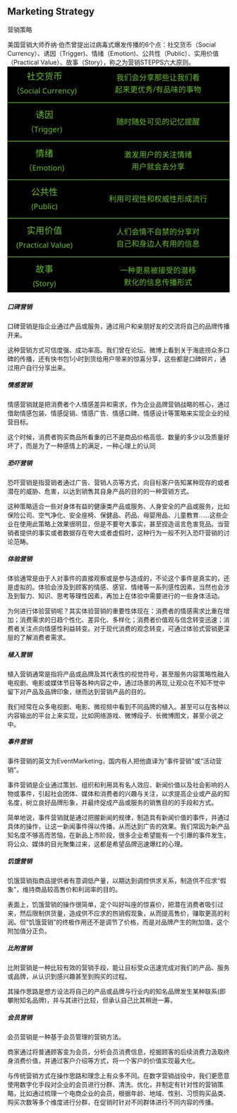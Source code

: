## Marketing Strategy
营销策略

美国营销大师乔纳·伯杰曾提出过病毒式爆发传播的6个点：社交货币（Social Currency）、诱因（Trigger)、情绪（Emotion)、公共性（Public）、实用价值（Practical Value）、故事（Story），称之为营销STEPPS六大原则。
![](images/marketing_strategy0.png)

##### 口碑营销
口碑营销是指企业通过产品或服务，通过用户和亲朋好友的交流将自己的品牌传播开来。

这种营销方式可信度强、成功率高。我们曾在论坛、微博上看到关于海底捞众多口碑的传播，还有快书包1小时到货给用户带来的惊喜分享，这些都是口碑碎片，通过用户自行分享出来。

##### 情感营销
情感营销就是把消费者个人情感差异和需求，作为企业品牌营销战略的核心，通过借助情感包装、情感促销、情感广告、情感口碑、情感设计等策略来实现企业的经营目标。

这个时候，消费者购买商品所看重的已不是商品价格高低、数量的多少以及质量好坏了，而是为了一种感情上的满足，一种心理上的认同

##### 恐吓营销
恐吓营销是指营销者通过广告、营销人员等方式，向目标客户告知某种现存的或者潜在的威胁、危害，以达到销售其自身产品的目的的一种营销方式。

这种策略适合一些对身体有益的健康类产品或服务、人身安全的产品或服务，比如保险公司、空气净化、安全座椅、保健品、药品、母婴用品、儿童教育……这些企业在使用此策略上效果很明显，但是不要夸大事实，甚至捏造谣言危害竞品。当营销者提供的事实或者数据存在夸大或者虚假时，这种行为一般不列入恐吓营销的讨论范畴。

##### 体验营销
体验通常是由于人对事件的直接观察或是参与造成的，不论这个事件是真实的，还是虚拟的。体验会涉及到顾客的情感、感官、情绪等一系列感性因素，当然也会涉及到智力、知识、思考等理性因素，再加上在体验中需要进行的一些身体活动。

为何进行体验营销呢？其实体验营销的重要性体现在：消费者的情感需求比重在增加；消费需求的日趋个性化、差异化、多样化；消费者价值观与信念转变迅速；消费者关注点向情感性利益转变。对于现代消费的观念转变，可通过体验式营销更深层的了解消费者需求。

##### 植入营销
植入营销通常是指将产品或品牌及其代表性的视觉符号，甚至服务内容策略性融入电视剧、电影或媒体节目等各种内容之中，通过场景的再现,让观众在不知不觉中留下对产品及品牌印象，继而达到营销产品的目的。

我们经常在众多电视剧、电影、微视频中看到不同品牌的植入。甚至可以在各种以内容输出的平台上来实现，比如网络游戏、微博段子、长微博图文，甚至小说之中。

##### 事件营销
事件营销的英文为EventMarketing，国内有人把他直译为“事件营销”或“活动营销”。

事件营销是企业通过策划、组织和利用具有名人效应、新闻价值以及社会影响的人物或事件，引起社会团体、媒体和消费者的兴趣与关注，以求提高企业或产品的知名度，树立良好品牌形象，并最终促成产品或服务的销售目的的手段和方式。

简单地说，事件营销就是通过把握新闻的规律，制造具有新闻价值的事件，并通过具体的操作，让这一新闻事件得以传播，从而达到广告的效果。我们常因为新产品知名度不够高而苦恼，在新品上市阶段，很多企业希望能有一个引爆的事件发生，将公众、媒体的目光聚集过来，这都是希望品牌迅速爆红的心理。

##### 饥饿营销
饥饿营销指商品提供者有意调低产量，以期达到调控供求关系，制造供不应求“假象”，维持商品较高售价和利润率的目的。

表面上，饥饿营销的操作很简单，定个叫好叫座的惊喜价，把潜在消费者吸引过来，然后限制供货量，造成供不应求的热销假现象，从而提高售价，赚取更高的利润。但“饥饿营销”的终极作用还不是调节了价格，而是对品牌产生的附加值，这个附加值分正负。

##### 比附营销
比附营销是一种比较有效的营销手段，能让目标受众迅速完成对我们的产品、服务或品牌，从认识到感兴趣甚至到购买的过程。

其操作思路是想方设法将自己的产品或品牌与行业内的知名品牌发生某种联系(即攀附知名品牌)，并与其进行比较，但承认自己比其稍逊一筹。

##### 会员营销
会员营销是一种基于会员管理的营销方法。

商家通过将普通顾客变为会员，分析会员消费信息，挖掘顾客的后续消费力汲取终身消费价值，并通过客户介绍等方式，将一个客户的价值实现最大化。

与传统营销方式在操作思路和理念上有众多不同。在数字营销战役中，我们更愿意使用数字化手段对企业的会员进行分群、清洗、优化，并制定有针对性的营销策略，比如通过梳理一个电商企业的会员，根据年龄、地域、性别、习惯购买品类、购买次数等多个维度进行分群，在促销时针对不同群体进行不同内容的传播。
















